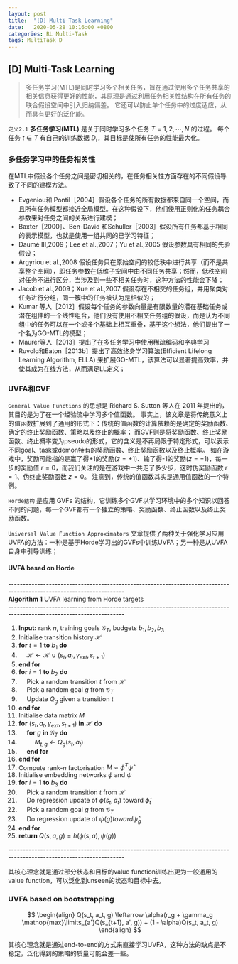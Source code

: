 ```yaml
---
layout: post
title:  "[D] Multi-Task Learning"
date:   2020-05-28 10:16:00 +0800
categories: RL Multi-Task
tags: MultiTask D
---
```


## [D] Multi-Task Learning
> 多任务学习(MTL)是同时学习多个相关任务，旨在通过使用多个任务共享的相关信息获得更好的性能，其原理是通过利用任务相关性结构在所有任务的联合假设空间中引入归纳偏差。
> 它还可以防止单个任务中的过度适应，从而具有更好的泛化能。

`定义2.1` **多任务学习(MTL)** 是关于同时学习多个任务 $T = {1, 2, \cdots, N}$ 的过程。
每个任务 $t \in T$ 有自己的训练数据 $D_t$，其目标是使所有任务的性能最大化。

### 多任务学习中的任务相关性
在MTL中假设各个任务之间是密切相关的，在任务相关性方面存在的不同假设导致了不同的建模方法。

- Evgeniou和 Pontil［2004］假设各个任务的所有数据都来自同一个空间，而且所有任务模型都接近全局模型。在这种假设下，他们使用正则化的任务耦合参数来对任务之间的关系进行建模；
- Baxter［2000］、Ben-David 和Schuller［2003］假设所有任务都基于相同的表示模型，也就是使用一组共同的已学习特征；
- Daumé Ⅲ,2009；Lee et al.,2007；Yu et al.,2005 假设参数具有相同的先验假设；
- Argyriou et al.,2008 假设任务只在原始空间的较低秩中进行共享（而不是共享整个空间），即任务参数在低维子空间中由不同任务共享；然而，低秩空间对任务不进行区分，当涉及到一些不相关任务时，这种方法的性能会下降；
- Jacob et al.,2009；Xue et al.,2007 假设存在不相交的任务组，并用聚类对任务进行分组，同一簇中的任务被认为是相似的；
- Kumar 等人［2012］假设每个任务的参数向量是有限数量的潜在基础任务或潜在组件的一个线性组合，他们没有使用不相交任务组的假设，而是认为不同组中的任务可以在一个或多个基础上相互重叠，基于这个想法，他们提出了一个名为GO-MTL的模型；
- Maurer等人［2013］提出了在多任务学习中使用稀疏编码和字典学习
- Ruvolo和Eaton［2013b］提出了高效终身学习算法(Efficient Lifelong Learning Algorithm, ELLA) 来扩展GO-MTL，该算法可以显著提高效率，并使其成为在线方法，从而满足LL定义；

### UVFA和GVF
`General Value Functions` 的思想是 Richard S. Sutton 等人在 2011 年提出的，其目的是为了在一个经验流中学习多个值函数。
事实上，该文章是将传统意义上的值函数扩展到了通用的形式下：传统的值函数的计算依赖的是确定的奖励函数、确定的终止奖励函数、策略以及终止的概率；
而GVF则是将奖励函数、终止奖励函数、终止概率变为pseudo的形式，它的含义是不再局限于特定形式，可以表示不同goal、task或demon特有的奖励函数、终止奖励函数以及终止概率。
如在游戏中，奖励可能指的是赢了得+1的奖励($z=+1$)、输了得-1的奖励($z=-1$)，每一步的奖励值 $r=0$，而我们关注的是在游戏中一共走了多少步，这时伪奖励函数 $r=1$、伪终止奖励函数 $z=0$。
注意到，传统的值函数其实是通用值函数的一个特例。

`Horde结构` 是应用 GVFs 的结构，它训练多个GVF以学习环境中的多个知识以回答不同的问题，每一个GVF都有一个独立的策略、奖励函数、终止函数以及终止奖励函数。

`Universal Value Function Approximators` 文章提供了两种关于强化学习应用UVFA的方法：一种是基于Horde学习出的GVFs中训练UVFA；另一种是从UVFA自身中引导训练；

#### UVFA based on Horde
**--------------------------------------------------------------------------------------------------------------------**  
**Algorithm 1** UVFA learning from Horde targets  
**--------------------------------------------------------------------------------------------------------------------**  
01. **Input:** rank $n$, training goals $\mathcal{G}_T$, budgets $b_1, b_2, b_3$  
02. Initialise transition history $\mathcal{H}$  
03. **for** $t = 1$ **to** $b_1$ **do**  
04. &emsp; $\mathcal{H} \leftarrow \mathcal{H} \cup (s_t, a_t, \gamma_{ext}, s_{t+1})$  
05. **end for**
06. **for** $i = 1$ **to** $b_2$ **do**  
07. &emsp; Pick a random transition $t$ from $\mathcal{H}$  
08. &emsp; Pick a random goal $g$ from $\mathcal{G}_T$  
09. &emsp; Update $Q_g$ given a transition $t$   
10. **end for**
11. Initialise data matrix $M$  
12. **for** $(s_t, a_t, \gamma_{ext}, s_{t+1})$ **in** $\mathcal{H}$ **do**  
13. &emsp; **for** $g$ **in** $\mathcal{G}_T$ **do**  
14. &emsp; &emsp; $M_{t,g} \leftarrow Q_g(s_t, a_t)$  
15. &emsp; **end for**  
16. **end for**  
17. Compute rank-$n$ factorisation $M \approx \hat{\phi}^T \hat{\psi}$  
18. Initialise embedding networks $\phi$ and $\psi$  
19. **for** $i = 1$ **to** $b_3$ **do**  
20. &emsp; Pick a random transition $t$ from $\mathcal{H}$  
21. &emsp; Do regression update of $\phi(s_t,a_t)$ toward $\hat{\phi}_t$  
22. &emsp; Pick a random goal $g$ from $\mathcal{G}_T$  
23. &emsp; Do regression update of $\psi(g) toward \hat{\psi}_g$  
24. **end for**  
25. **return** $Q(s,a,g) = h(\phi(s,a), \psi(g))$   

**--------------------------------------------------------------------------------------------------------------------**  

其核心理念就是通过部分状态和目标的value function训练出更为一般通用的value function，可以泛化到unseen的状态和目标中去。

### UVFA based on bootstrapping

$$
\begin{align}
Q(s_t, a_t, g) \leftarrow \alpha(r_g + \gamma_g \mathop{max}\limits_{a'}Q(s_{t+1}, a', g)) + (1 - \alpha)Q(s_t, a_t, g)
\end{align}
$$

其核心理念就是通过end-to-end的方式来直接学习UVFA，这种方法的缺点是不稳定，泛化得到的策略的质量可能会差一些。





























